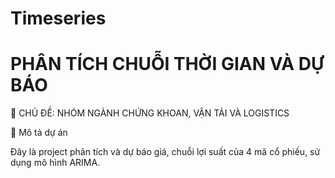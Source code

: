 # Timeseries
#  PHÂN TÍCH CHUỖI THỜI GIAN VÀ DỰ BÁO
🎯 CHỦ ĐỀ: NHÓM NGÀNH CHỨNG KHOAN, VẬN TẢI VÀ LOGISTICS

📄 Mô tả dự án

Đây là project phân tích và dự báo giá, chuỗi lợi suất của 4 mã cổ phiếu, sử dụng mô hình ARIMA.
